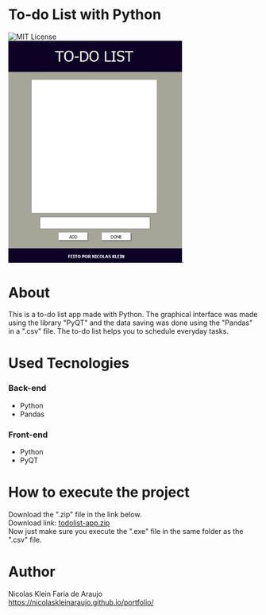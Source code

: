 # To-do List with Python
  ![MIT License](https://img.shields.io/badge/license-MIT-blue)<br>
  <img src="./assets/images/print-app.jpg" alt="Print App" width="350">.

# About
 This is a to-do list app made with Python.
 The graphical interface was made using the library "PyQT" and the data saving was done using the "Pandas" in a ".csv" file.
 The to-do list helps you to schedule everyday tasks.

# Used Tecnologies
 ### Back-end
 - Python
 - Pandas

 ### Front-end
 - Python
 - PyQT

# How to execute the project
 Download the ".zip" file in the link below. <br>
 Download link: [todolist-app.zip](./assets/download/todolist-app.zip) <br>
 Now just make sure you execute the ".exe" file in the same folder as the ".csv" file.

# Author
 Nicolas Klein Faria de Araujo <br>
 https://nicolaskleinaraujo.github.io/portfolio/
